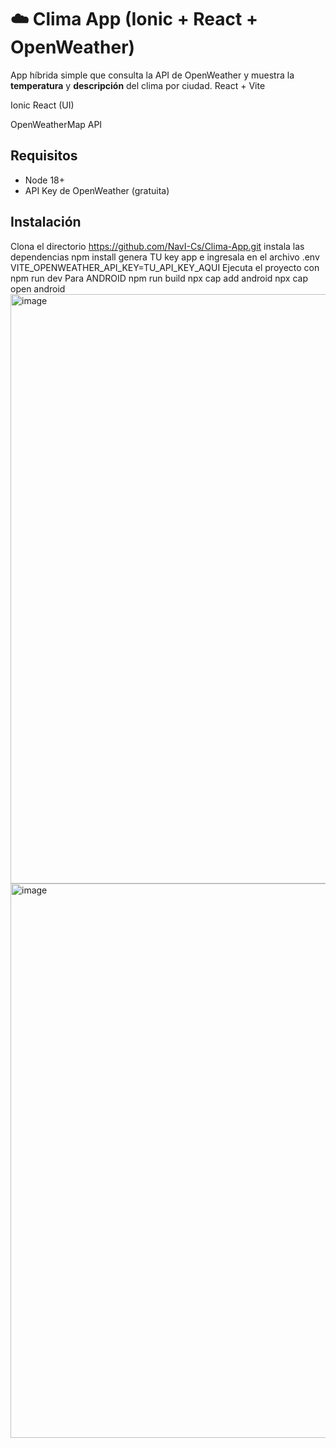 # ☁️ Clima App (Ionic + React + OpenWeather)

App híbrida simple que consulta la API de OpenWeather y muestra la **temperatura** y **descripción** del clima por ciudad.
React + Vite

Ionic React (UI)

OpenWeatherMap API

## Requisitos
- Node 18+
- API Key de OpenWeather (gratuita)

## Instalación
Clona el directorio 
https://github.com/NavI-Cs/Clima-App.git
instala las dependencias 
npm install
genera TU key app e ingresala en el archivo .env
 VITE_OPENWEATHER_API_KEY=TU_API_KEY_AQUI
Ejecuta el proyecto con 
npm run dev
Para ANDROID
npm run build
npx cap add android
npx cap open android
<img width="538" height="943" alt="image" src="https://github.com/user-attachments/assets/2ded263b-8faf-4e5d-ba6d-6e2620f0a7df" />
<img width="519" height="887" alt="image" src="https://github.com/user-attachments/assets/a969ecba-5b58-4945-8641-04957cdfb26e" />


